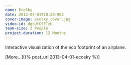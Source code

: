 ```yaml
---
name: EcoSky
date: 2013-04-01T10:20:00Z
cover-image: ecosky_cover.jpg
video-id: dgcUfC5FTzU
team-size: 2 People
project-duration: 12 Months
--- 
```


Interactive visualization of the eco footprint of an airplane.

[More...]({% post_url 2013-04-01-ecosky %})